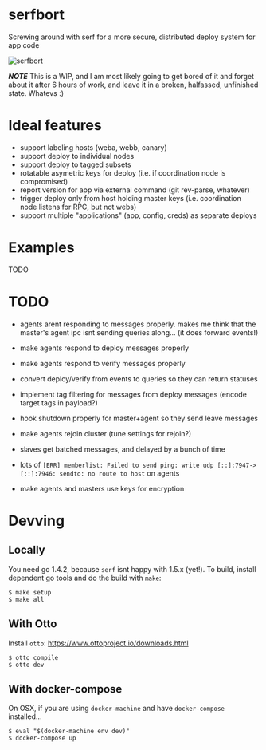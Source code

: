 # serfbort

Screwing around with serf for a more secure, distributed deploy system for app code

![serfbort](https://36.media.tumblr.com/98bcbec7cca08c51a417680069316eb9/tumblr_nu25k8iIWZ1upb1bro1_1280.jpg)

***NOTE*** This is a WIP, and I am most likely going to get bored of it and forget about it after 6 hours of work, and leave it in a broken, halfassed, unfinished state. Whatevs :)

# Ideal features

- support labeling hosts (weba, webb, canary)
- support deploy to individual nodes
- support deploy to tagged subsets
- rotatable asymetric keys for deploy (i.e. if coordination node is compromised)
- report version for app via external command (git rev-parse, whatever)
- trigger deploy only from host holding master keys (i.e. coordination node listens for RPC, but not webs)
- support multiple "applications" (app, config, creds) as separate deploys

# Examples

TODO

# TODO

* agents arent responding to messages properly. makes me think that the master's agent ipc isnt sending queries along... (it does forward events!)

* make agents respond to deploy messages properly
* make agents respond to verify messages properly
* convert deploy/verify from events to queries so they can return statuses
* implement tag filtering for messages from deploy messages (encode target tags in payload?)
* hook shutdown properly for master+agent so they send leave messages
* make agents rejoin cluster (tune settings for rejoin?)


* slaves get batched messages, and delayed by a bunch of time
* lots of `[ERR] memberlist: Failed to send ping: write udp [::]:7947->[::]:7946: sendto: no route to host` on agents
* make agents and masters use keys for encryption


# Devving

## Locally

You need go 1.4.2, because `serf` isnt happy with 1.5.x (yet!). To build, install dependent go tools and do the build with `make`:

```
$ make setup
$ make all
```

## With Otto

Install `otto`: https://www.ottoproject.io/downloads.html

```
$ otto compile
$ otto dev
```

## With docker-compose

On OSX, if you are using `docker-machine` and have `docker-compose` installed...
```
$ eval "$(docker-machine env dev)"
$ docker-compose up
```
